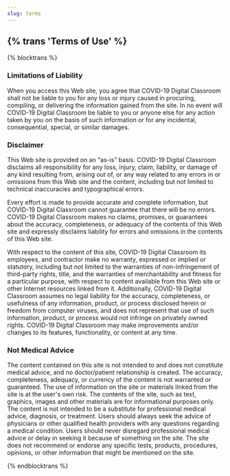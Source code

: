 ```yaml
---
slug: terms
---
```


## {% trans 'Terms of Use' %}

{% blocktrans %}

###  Limitations of Liability

When you access this Web site, you agree that COVID-19 Digital Classroom shall not be liable
to you for any loss or injury caused in procuring, compiling, or delivering the information
gained from the site. In no event will COVID-19 Digital Classroom be liable to you or
anyone else for any action taken by you on the basis of such information or for any
incidental, consequential, special, or similar damages.

### Disclaimer

This Web site is provided on an “as-is” basis. COVID-19 Digital Classroom disclaims all
responsibility for any loss, injury, claim, liability, or damage of any kind resulting from,
arising out of, or any way related to any errors in or omissions from this Web site and the
content, including but not limited to technical inaccuracies and typographical errors.

Every effort is made to provide accurate and complete information, but COVID-19 Digital
Classroom cannot guarantee that there will be no errors. COVID-19 Digital Classroom makes
no claims, promises, or guarantees about the accuracy, completeness, or adequacy of the
contents of this Web site and expressly disclaims liability for errors and omissions in the
contents of this Web site.

With respect to the content of this site, COVID-19 Digital Classroom its employees, and
contractor make no warranty, expressed or implied or statutory, including but not limited
to the warranties of non-infringement of third-party rights, title, and the warranties of merchantability
and fitness for a particular purpose, with respect to content available from this Web site or other Internet
resources linked from it. Additionally, COVID-19 Digital Classroom assumes no legal liability
for the accuracy, completeness, or usefulness of any information, product, or process
disclosed herein or freedom from computer viruses, and does not represent that use of such
information, product, or process would not infringe on privately owned rights. COVID-19 Digital Classroom
may make improvements and/or changes to its features, functionality, or content at any time.

### Not Medical Advice

The content contained on this site is not intended to and does not constitute medical advice, and no
doctor/patient relationship is created. The accuracy, completeness, adequacy, or currency of the content
is not warranted or guaranteed. The use of information on the site or materials linked from the site is
at the user's own risk. The contents of the site, such as text, graphics, images and other materials are for
informational purposes only. The content is not intended to be a substitute for professional medical
advice, diagnosis, or treatment. Users should always seek the advice of physicians or other qualified health
providers with any questions regarding a medical condition. Users should never disregard professional medical
advice or delay in seeking it because of something on the site. The site does not recommend or endorse any
specific tests, products, procedures, opinions, or other information that might be mentioned on the site.

{% endblocktrans %}
